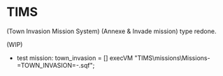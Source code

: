 # TIMS
(Town Invasion Mission System)
(Annexe & Invade mission) type redone.


(WIP)

- test mission: town_invasion = [] execVM "TIMS\missions\Missions\-=TOWN_INVASION=-.sqf";
